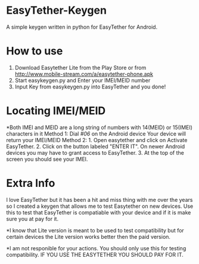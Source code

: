 # EasyTether-Keygen

A simple keygen written in python for EasyTether for Android. 

# How to use
  1. Download Easytether Lite from the Play Store or from http://www.mobile-stream.com/a/easytether-phone.apk
  2. Start easykeygen.py and Enter your IMEI/MEID number
  3. Input Key from easykeygen.py into EasyTether and you done!
  
# Locating IMEI/MEID
  *Both IMEI and MEID are a long string of numbers with 14(MEID) or 15(IMEI) characters in it
  Method 1:
      Dial *#06* on the Android device
      Your device will return your IMEI/MEID
  Method 2:
      1. Open easytether and click on Activate EasyTether.
      2. Click on the button labeled "ENTER IT". On newer Android devices you may have to grant access to EasyTether. 
      3. At the top of the screen you should see your IMEI.

# Extra Info

I love EasyTether but it has been a hit and miss thing with me over the years so I created a keygen that allows me to test Easytether on new devices. Use this to test that EasyTether is compatiable with your device and if it is make sure you at pay for it.

*I know that Lite version is meant to be used to test compatibility but for certain devices the Lite version works better then the paid version.

*I am not responible for your actions. You should only use this for testing compatibility. IF YOU USE THE EASYTETHER YOU SHOULD PAY FOR IT.

